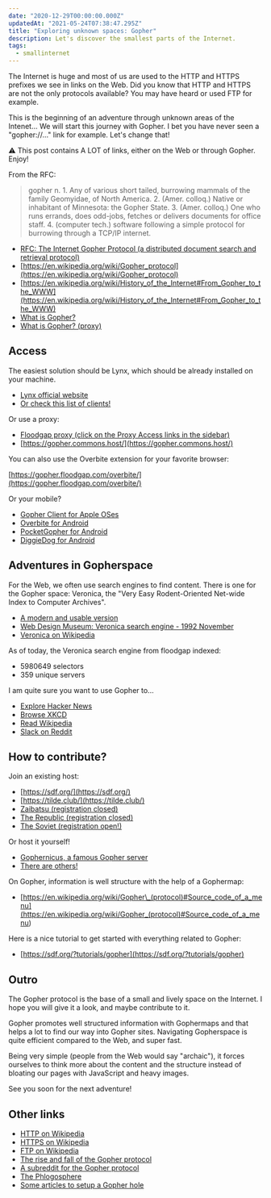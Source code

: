 ```yaml
---
date: "2020-12-29T00:00:00.000Z"
updatedAt: "2021-05-24T07:38:47.295Z"
title: "Exploring unknown spaces: Gopher"
description: Let's discover the smallest parts of the Internet.
tags:
  - smallinternet
---
```


The Internet is huge and most of us are used to the HTTP and HTTPS prefixes we see in links on the Web. Did you know that HTTP and HTTPS are not the only protocols available? You may have heard or used FTP for example.

This is the beginning of an adventure through unknown areas of the Intenet... We will start this journey with Gopher. I bet you have never seen a "gopher://..." link for example. Let's change that!

⚠️ This post contains A LOT of links, either on the Web or through Gopher. Enjoy!

From the RFC:

> gopher n. 1. Any of various short tailed, burrowing mammals of the family Geomyidae, of North America. 2. (Amer. colloq.) Native or inhabitant of Minnesota: the Gopher State. 3. (Amer. colloq.) One who runs errands, does odd-jobs, fetches or delivers documents for office staff. 4. (computer tech.) software following a simple protocol for burrowing through a TCP/IP internet.

- [RFC: The Internet Gopher Protocol (a distributed document search and retrieval protocol)](https://tools.ietf.org/html/rfc1436)
- [https://en.wikipedia.org/wiki/Gopher_protocol](https://en.wikipedia.org/wiki/Gopher_protocol)
- [https://en.wikipedia.org/wiki/History_of_the_Internet#From_Gopher_to_the_WWW](https://en.wikipedia.org/wiki/History_of_the_Internet#From_Gopher_to_the_WWW)
- [What is Gopher?](gopher://gopher.floodgap.com/0/gopher/welcome)
- [What is Gopher? (proxy)](https://gopher.floodgap.com/gopher/gw?gopher.floodgap.com/0/gopher/welcome)

## Access

The easiest solution should be Lynx, which should be already installed on your machine.

- [Lynx official website](https://invisible-island.net/lynx/)
- [Or check this list of clients!](https://www.circumlunar.space/~solderpunk/clients.html)

Or use a proxy:

- [Floodgap proxy (click on the Proxy Access links in the sidebar)](https://gopher.floodgap.com/gopher/)
- [https://gopher.commons.host/](https://gopher.commons.host/)

You can also use the Overbite extension for your favorite browser:

[https://gopher.floodgap.com/overbite/](https://gopher.floodgap.com/overbite/)

Or your mobile?

- [Gopher Client for Apple OSes](https://apps.apple.com/us/app/gopher-client/id1235310088)
- [Overbite for Android](https://gopher.floodgap.com/overbite/d?android)
- [PocketGopher for Android](https://afonsotrepa.github.io/PocketGopher/)
- [DiggieDog for Android](https://play.google.com/store/apps/details?id=com.afewroosloose.gopher&hl=en_US)

## Adventures in Gopherspace

For the Web, we often use search engines to find content. There is one for the Gopher space: Veronica, the "Very Easy Rodent-Oriented Net-wide Index to Computer Archives".

- [A modern and usable version](gopher://gopher.floodgap.com/1/v2)
- [Web Design Museum: Veronica search engine - 1992 November](https://www.webdesignmuseum.org/web-design-history/veronica-search-engine-1992)
- [Veronica on Wikipedia](https://en.wikipedia.org/wiki/Veronica_%28search_engine%29)

As of today, the Veronica search engine from floodgap indexed:

- 5980649 selectors
- 359 unique servers

I am quite sure you want to use Gopher to...

- [Explore Hacker News](gopher://hngopher.com)
- [Browse XKCD](gopher://gopher.floodgap.com:70/1/fun/xkcd)
- [Read Wikipedia](gopher://gopherpedia.com/1/)
- [Slack on Reddit](gopher://gopherddit.com/1/)

## How to contribute?

Join an existing host:

- [https://sdf.org/](https://sdf.org/)
- [https://tilde.club/](https://tilde.club/)
- [Zaibatsu (registration closed)](gopher://circumlunar.space)
- [The Republic (registration closed)](gopher://republic.circumlunar.space)
- [The Soviet (registration open!)](gopher://soviet.circumlunar.space)

Or host it yourself!

- [Gophernicus, a famous Gopher server](https://www.gophernicus.org/)
- [There are others!](https://en.wikipedia.org/wiki/Gopher_%28protocol%29#Server_software)

On Gopher, information is well structure with the help of a Gophermap:

- [https://en.wikipedia.org/wiki/Gopher\_(protocol)#Source_code_of_a_menu](<https://en.wikipedia.org/wiki/Gopher_(protocol)#Source_code_of_a_menu>)

Here is a nice tutorial to get started with everything related to Gopher:

- [https://sdf.org/?tutorials/gopher](https://sdf.org/?tutorials/gopher)

## Outro

The Gopher protocol is the base of a small and lively space on the Internet. I hope you will give it a look, and maybe contribute to it.

Gopher promotes well structured information with Gophermaps and that helps a lot to find our way into Gopher sites. Navigating Gopherspace is quite efficient compared to the Web, and super fast.

Being very simple (people from the Web would say "archaic"), it forces ourselves to think more about the content and the structure instead of bloating our pages with JavaScript and heavy images.

See you soon for the next adventure!

## Other links

- [HTTP on Wikipedia](https://en.wikipedia.org/wiki/Hypertext_Transfer_Protocol)
- [HTTPS on Wikipedia](https://en.wikipedia.org/wiki/HTTPS)
- [FTP on Wikipedia](https://en.wikipedia.org/wiki/File_Transfer_Protocol)
- [The rise and fall of the Gopher protocol](https://www.minnpost.com/business/2016/08/rise-and-fall-gopher-protocol/)
- [A subreddit for the Gopher protocol](https://www.reddit.com/r/Gopher/)
- [The Phlogosphere](https://phlogosphere.org/)
- [Some articles to setup a Gopher hole](https://gopher.zone/)
